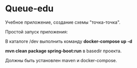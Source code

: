 # Queue-edu

Учебное приложение, создание схемы "точка-точка".

Простой запуск приложения: 

В каталоге /dev выполнить команду <strong>docker-compose up -d</strong>

<strong>mvn clean package spring-boot:run</strong> в basedir проекта. 

Должны быть установлен maven и docker-compose.


